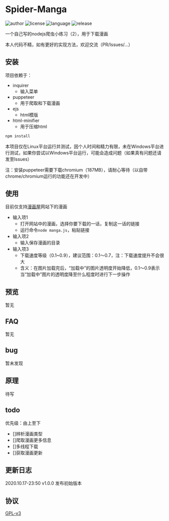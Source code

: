# Spider-Manga
![author](https://img.shields.io/static/v1?label=AUTHOR&message=Zorin&color=9cf&style=for-the-badge)
![license](https://img.shields.io/github/license/pikasama/spider-manga?style=for-the-badge)
![language](https://img.shields.io/github/languages/top/pikasama/spider-manga?style=for-the-badge)
![release](https://img.shields.io/github/v/release/pikasama/spider-manga?include_prereleases&style=for-the-badge)

一个自己写的nodejs爬虫小练习（2），用于下载漫画

本人代码不精，如有更好的实现方法，欢迎交流（PR/Issues/...）

## 安装
项目依赖于：
 - inquirer
   - 输入菜单
 - puppeteer
   - 用于爬取和下载漫画
 - ejs
   - html模版
 - html-minifier
   - 用于压缩html
   
```bash
npm install
```

本项目仅在Linux平台运行并测试，因个人时间和精力有限，未在Windows平台进行测试，如果你尝试以Windows平台运行，可能会造成问题（如果真有问题还请发至Issues）

注：安装puppeteer需要下载chromium（187MB），请耐心等待（以自带chrome/chromium运行的功能还在开发中）

## 使用
目前仅支持[漫画屋](https://www.dm5.com)网站下的漫画

 - 输入项1
   - 打开网站中的漫画，选择你要下载的一话，复制这一话的链接
   - 运行命令`node manga.js`，粘贴链接
 - 输入项2
   - 输入保存漫画的目录
 - 输入项3
   - 下载速度等级（0.1~0.9），建议范围：0.1～0.7，注：下载速度提升不会很大
   - 含义：在图片加载完后，“加载中”的图片透明度开始降低，0.1～0.9表示当“加载中”图片的透明度降至什么程度时进行下一步操作

## 预览
暂无

## FAQ
暂无

## bug
暂未发现

## 原理
待写

## todo
优先级：由上至下

- []辨析漫画类型
- []爬取漫画更多信息
- []多线程下载
- []获取漫画更新

## 更新日志
2020.10.17-23:50 v1.0.0 发布初始版本

## 协议
[GPL-v3](http://www.gnu.org/licenses/gpl-3.0.en.html)

